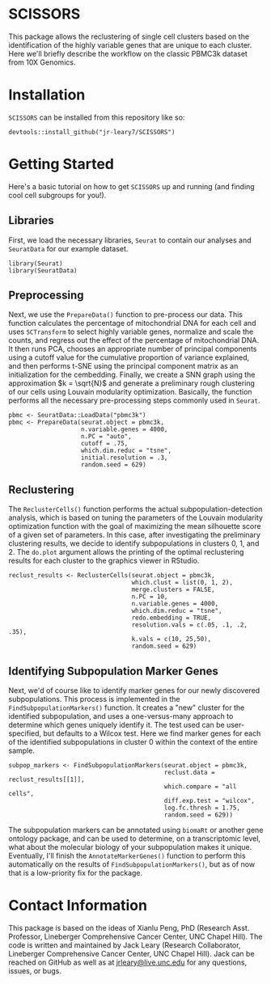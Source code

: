# SCISSORS
This package allows the reclustering of single cell clusters based on the identification of the highly variable genes that are unique to each cluster. Here we'll briefly describe the workflow on the classic PBMC3k dataset from 10X Genomics. 

# Installation
`SCISSORS` can be installed from this repository like so:
```{r}
devtools::install_github("jr-leary7/SCISSORS")
```

# Getting Started
Here's a basic tutorial on how to get `SCISSORS` up and running (and finding cool cell subgroups for you!). 
## Libraries
First, we load the necessary libraries, `Seurat` to contain our analyses and `SeuratData` for our example dataset.
```{r}
library(Seurat)
library(SeuratData)
```

## Preprocessing
Next, we use the `PrepareData()` function to pre-process our data. This function calculates the percentage of mitochondrial DNA for each cell and uses `SCTransform` to select highly variable genes, normalize and scale the counts, and regress out the effect of the percentage of mitochondrial DNA. It then runs PCA, chooses an appropriate number of principal components using a cutoff value for the cumulative proportion of variance explained, and then performs t-SNE using the principal component matrix as an initialization for the cembedding. Finally, we create a SNN graph using the approximation $k = \sqrt{N}$ and generate a preliminary rough clustering of our cells using Louvain modularity optimization. Basically, the function performs all the necessary pre-processing steps commonly used in `Seurat`. 
```{r}
pbmc <- SeuratData::LoadData("pbmc3k")
pbmc <- PrepareData(seurat.object = pbmc3k, 
                    n.variable.genes = 4000, 
                    n.PC = "auto", 
                    cutoff = .75, 
                    which.dim.reduc = "tsne", 
                    initial.resolution = .3, 
                    random.seed = 629)
```

## Reclustering
The `ReclusterCells()` function performs the actual subpopulation-detection analysis, which is based on tuning the parameters of the Louvain modularity optimization function with the goal of maximizing the mean silhouette score of a given set of parameters. In this case, after investigating the preliminary clustering results, we decide to identify subpopulations in clusters 0, 1, and 2. The `do.plot` argument allows the printing of the optimal reclustering results for each cluster to the graphics viewer in RStudio. 
```{r}
reclust_results <- ReclusterCells(seurat.object = pbmc3k, 
                                  which.clust = list(0, 1, 2), 
                                  merge.clusters = FALSE, 
                                  n.PC = 10, 
                                  n.variable.genes = 4000, 
                                  which.dim.reduc = "tsne", 
                                  redo.embedding = TRUE, 
                                  resolution.vals = c(.05, .1, .2, .35), 
                                  k.vals = c(10, 25,50), 
                                  random.seed = 629)
```

## Identifying Subpopulation Marker Genes
Next, we'd of course like to identify marker genes for our newly discovered subpopulations. This process is implemented in the `FindSubpopulationMarkers()` function. It creates a "new" cluster for the identified subpopulation, and uses a one-versus-many approach to determine which genes uniquely identify it. The test used can be user-specified, but defaults to a Wilcox test. Here we find marker genes for each of the identified subpopulations in cluster 0 within the context of the entire sample.
```{r}
subpop_markers <- FindSubpopulationMarkers(seurat.object = pbmc3k, 
                                           reclust.data = reclust_results[[1]], 
                                           which.compare = "all cells", 
                                           diff.exp.test = "wilcox", 
                                           log.fc.thresh = 1.75, 
                                           random.seed = 629))
```

The subpopulation markers can be annotated using `biomaRt` or another gene ontology package, and can be used to determine, on a transcriptomic level, what about the molecular biology of your subpopulation makes it unique. Eventually, I'll finish the `AnnotateMarkerGenes()` function to perform this automatically on the results of `FindSubpopulationMarkers()`, but as of now that is a low-priority fix for the package. 

# Contact Information
This package is based on the ideas of Xianlu Peng, PhD (Research Asst. Professor, Lineberger Comprehensive Cancer Center, UNC Chapel Hill). The code is written and maintained by Jack Leary (Research Collaborator, Lineberger Comprehensive Cancer Center, UNC Chapel Hill). Jack can be reached on GitHub as well as at jrleary@live.unc.edu for any questions, issues, or bugs. 
